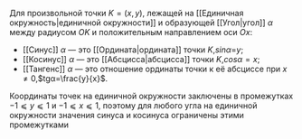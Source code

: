 
Для произвольной точки $K=(x, y)$, лежащей на [[Единичная окружность|единичной окружности]] и образующей [[Угол|угол]] $α$ между радиусом $OK$ и положительным направлением оси $Ox$:

-   [[Синус]] $α$ — это [[Ордината|ордината]] точки $K$,$sinα$=$y$;
-   [[Косинус]] $α$ — это [[Абсцисса|абсцисса]] точки $K$,$cosα=x$;
-   [[Тангенс]] $α$ — это отношение ординаты точки к её абсциссе при $x\neq0$,$tgα=\frac{y}{x}$​.

Координаты точек на единичной окружности заключены в промежутках $−1⩽y⩽1$ и $−1⩽x⩽1$, поэтому для любого угла на единичной окружности значения синуса и косинуса ограничены этими промежутками